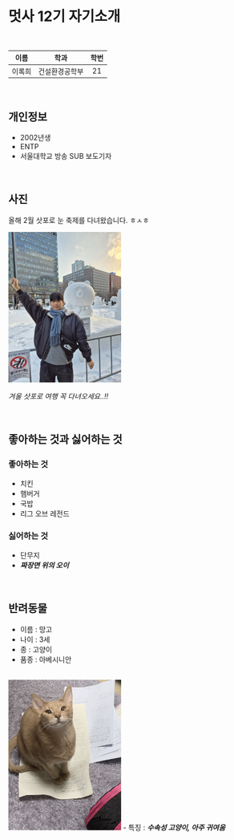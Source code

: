 # 멋사 12기 자기소개
<br>

| 이름 | 학과 | 학번 |
| :---: | :---: | :---: |
|이록희|건설환경공학부|21|

<br>

## 개인정보
- 2002년생
- ENTP
- 서울대학교 방송 SUB 보도기자

<br>

## 사진
<p> 올해 2월 삿포로 눈 축제를 다녀왔습니다. ㅎㅅㅎ</p>
<img src= "./img_rokhee/me.JPG" height=300>
</img>
<p> <em>겨울 삿포로 여행 꼭 다녀오세요..!!</em></p>
<br>

## 좋아하는 것과 싫어하는 것
### 좋아하는 것
- 치킨
- 햄버거
- 국밥
- 리그 오브 레전드
### 싫어하는 것
- 단무지
- <Strong><em>짜장면 위의 오이</Strong></em>

<br>

## 반려동물
- 이름 : 망고
- 나이 : 3세
- 종 : 고양이
- 품종 : 아베시니안
<br>
<img src="./img_rokhee/mango.JPG" height=300>
</img>
- 특징 : <Strong><em>수속성 고양이, 아주 귀여움</Strong></em>
